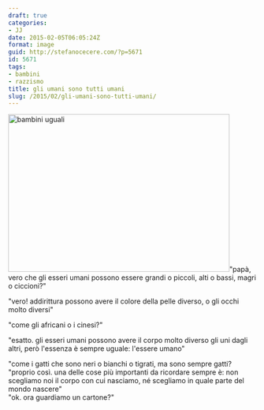 ```yaml
---
draft: true
categories:
- JJ
date: 2015-02-05T06:05:24Z
format: image
guid: http://stefanocecere.com/?p=5671
id: 5671
tags:
- bambini
- razzismo
title: gli umani sono tutti umani
slug: /2015/02/gli-umani-sono-tutti-umani/
---
```


<img class=" size-medium wp-image-5672 aligncenter" src="http://stefanocecere.com/wp-content/uploads/sites/3/2015/03/bambini-uguali-449x320.jpg" alt="bambini uguali" width="449" height="320" />"papà, vero che gli esseri umani possono essere grandi o piccoli, alti o bassi, magri o ciccioni?"
  
"vero! addirittura possono avere il colore della pelle diverso, o gli occhi molto diversi"
  
"come gli africani o i cinesi?"
  
"esatto. gli esseri umani possono avere il corpo molto diverso gli uni dagli altri, però l'essenza è sempre uguale: l'essere umano"
  
"come i gatti che sono neri o bianchi o tigrati, ma sono sempre gatti?<span class="text_exposed_show"><br /> "proprio così. una delle cose più importanti da ricordare sempre è: non scegliamo noi il corpo con cui nasciamo, né scegliamo in quale parte del mondo nascere"<br /> "ok. ora guardiamo un cartone?"</span>